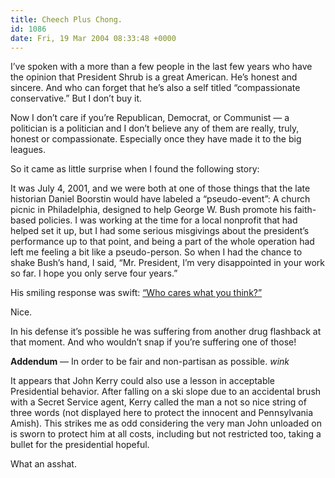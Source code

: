 ```yaml
---
title: Cheech Plus Chong.
id: 1086
date: Fri, 19 Mar 2004 08:33:48 +0000
---
```


I’ve spoken with a more than a few people in the last few years who have the opinion that President Shrub is a great American. He’s honest and sincere. And who can forget that he’s also a self titled “compassionate conservative.” But I don’t buy it.  

Now I don’t care if you’re Republican, Democrat, or Communist — a politician is a politician and I don’t believe any of them are really, truly, honest or compassionate. Especially once they have made it to the big leagues.  

So it came as little surprise when I found the following story:



<div class="quote">It was July 4, 2001, and we were both at one of those things that the late historian Daniel Boorstin would have labeled a “pseudo-event”: A church picnic in Philadelphia, designed to help George W. Bush promote his faith-based policies. I was working at the time for a local nonprofit that had helped set it up, but I had some serious misgivings about the president’s performance up to that point, and being a part of the whole operation had left me feeling a bit like a pseudo-person. So when I had the chance to shake Bush’s hand, I said, “Mr. President, I’m very disappointed in your work so far. I hope you only serve four years.”  

His smiling response was swift: [“Who cares what you think?”](http://www.salon.com/opinion/feature/2004/03/19/bush_encounter/)</div>Nice.  

In his defense it’s possible he was suffering from another drug flashback at that moment. And who wouldn’t snap if you’re suffering one of those!  

**Addendum** — In order to be fair and non-partisan as possible. *wink*  

It appears that John Kerry could also use a lesson in acceptable Presidential behavior. After falling on a ski slope due to an accidental brush with a Secret Service agent, Kerry called the man a not so nice string of three words (not displayed here to protect the innocent and Pennsylvania Amish). This strikes me as odd considering the very man John unloaded on is sworn to protect him at all costs, including but not restricted too, taking a bullet for the presidential hopeful.  

What an asshat.





